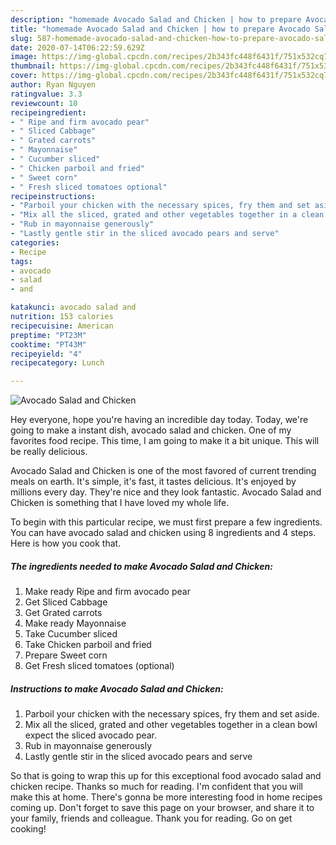 ```yaml
---
description: "homemade Avocado Salad and Chicken | how to prepare Avocado Salad and Chicken"
title: "homemade Avocado Salad and Chicken | how to prepare Avocado Salad and Chicken"
slug: 587-homemade-avocado-salad-and-chicken-how-to-prepare-avocado-salad-and-chicken
date: 2020-07-14T06:22:59.629Z
image: https://img-global.cpcdn.com/recipes/2b343fc448f6431f/751x532cq70/avocado-salad-and-chicken-recipe-main-photo.jpg
thumbnail: https://img-global.cpcdn.com/recipes/2b343fc448f6431f/751x532cq70/avocado-salad-and-chicken-recipe-main-photo.jpg
cover: https://img-global.cpcdn.com/recipes/2b343fc448f6431f/751x532cq70/avocado-salad-and-chicken-recipe-main-photo.jpg
author: Ryan Nguyen
ratingvalue: 3.3
reviewcount: 10
recipeingredient:
- " Ripe and firm avocado pear"
- " Sliced Cabbage"
- " Grated carrots"
- " Mayonnaise"
- " Cucumber sliced"
- " Chicken parboil and fried"
- " Sweet corn"
- " Fresh sliced tomatoes optional"
recipeinstructions:
- "Parboil your chicken with the necessary spices, fry them and set aside."
- "Mix all the sliced, grated and other vegetables together in a clean bowl expect the sliced avocado pear."
- "Rub in mayonnaise generously"
- "Lastly gentle stir in the sliced avocado pears and serve"
categories:
- Recipe
tags:
- avocado
- salad
- and

katakunci: avocado salad and 
nutrition: 153 calories
recipecuisine: American
preptime: "PT23M"
cooktime: "PT43M"
recipeyield: "4"
recipecategory: Lunch

---
```



![Avocado Salad and Chicken](https://img-global.cpcdn.com/recipes/2b343fc448f6431f/751x532cq70/avocado-salad-and-chicken-recipe-main-photo.jpg)

Hey everyone, hope you're having an incredible day today. Today, we're going to make a instant dish, avocado salad and chicken. One of my favorites food recipe. This time, I am going to make it a bit unique. This will be really delicious.

Avocado Salad and Chicken is one of the most favored of current trending meals on earth. It's simple, it's fast, it tastes delicious. It's enjoyed by millions every day. They're nice and they look fantastic. Avocado Salad and Chicken is something that I have loved my whole life.




To begin with this particular recipe, we must first prepare a few ingredients. You can have avocado salad and chicken using 8 ingredients and 4 steps. Here is how you cook that.

<!--inarticleads1-->

##### The ingredients needed to make Avocado Salad and Chicken:

1. Make ready  Ripe and firm avocado pear
1. Get  Sliced Cabbage
1. Get  Grated carrots
1. Make ready  Mayonnaise
1. Take  Cucumber sliced
1. Take  Chicken parboil and fried
1. Prepare  Sweet corn
1. Get  Fresh sliced tomatoes (optional)




<!--inarticleads2-->

##### Instructions to make Avocado Salad and Chicken:

1. Parboil your chicken with the necessary spices, fry them and set aside.
1. Mix all the sliced, grated and other vegetables together in a clean bowl expect the sliced avocado pear.
1. Rub in mayonnaise generously
1. Lastly gentle stir in the sliced avocado pears and serve




So that is going to wrap this up for this exceptional food avocado salad and chicken recipe. Thanks so much for reading. I'm confident that you will make this at home. There's gonna be more interesting food in home recipes coming up. Don't forget to save this page on your browser, and share it to your family, friends and colleague. Thank you for reading. Go on get cooking!
